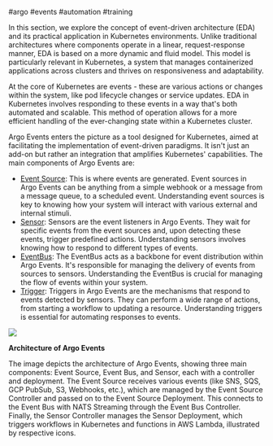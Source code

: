 #argo #events #automation #training

In this section, we explore the concept of event-driven architecture (EDA) and its practical application in Kubernetes environments. Unlike traditional architectures where components operate in a linear, request-response manner, EDA is based on a more dynamic and fluid model. This model is particularly relevant in Kubernetes, a system that manages containerized applications across clusters and thrives on responsiveness and adaptability.

At the core of Kubernetes are events - these are various actions or changes within the system, like pod lifecycle changes or service updates. EDA in Kubernetes involves responding to these events in a way that's both automated and scalable. This method of operation allows for a more efficient handling of the ever-changing state within a Kubernetes cluster.

Argo Events enters the picture as a tool designed for Kubernetes, aimed at facilitating the implementation of event-driven paradigms. It isn't just an add-on but rather an integration that amplifies Kubernetes' capabilities. The main components of Argo Events are:

- [Event Source](https://argoproj.github.io/argo-events/concepts/event_source/): This is where events are generated. Event sources in Argo Events can be anything from a simple webhook or a message from a message queue, to a scheduled event. Understanding event sources is key to knowing how your system will interact with various external and internal stimuli.
- [Sensor](https://argoproj.github.io/argo-events/concepts/sensor/): Sensors are the event listeners in Argo Events. They wait for specific events from the event sources and, upon detecting these events, trigger predefined actions. Understanding sensors involves knowing how to respond to different types of events.
- [EventBus](https://argoproj.github.io/argo-events/concepts/eventbus/): The EventBus acts as a backbone for event distribution within Argo Events. It's responsible for managing the delivery of events from sources to sensors. Understanding the EventBus is crucial for managing the flow of events within your system.
- [Trigger](https://argoproj.github.io/argo-events/concepts/trigger/): Triggers in Argo Events are the mechanisms that respond to events detected by sensors. They can perform a wide range of actions, from starting a workflow to updating a resource. Understanding triggers is essential for automating responses to events.

![](https://d36ai2hkxl16us.cloudfront.net/course-uploads/e0df7fbf-a057-42af-8a1f-590912be5460/qimnlyipwbah-LFS256_CourseTrainingGraphics_2.png)

**Architecture of Argo Events**

The image depicts the architecture of Argo Events, showing three main components: Event Source, Event Bus, and Sensor, each with a controller and deployment. The Event Source receives various events (like SNS, SQS, GCP PubSub, S3, Webhooks, etc.), which are managed by the Event Source Controller and passed on to the Event Source Deployment. This connects to the Event Bus with NATS Streaming through the Event Bus Controller. Finally, the Sensor Controller manages the Sensor Deployment, which triggers workflows in Kubernetes and functions in AWS Lambda, illustrated by respective icons.